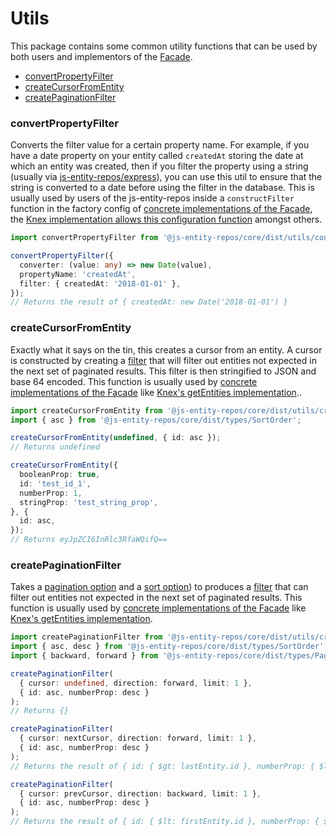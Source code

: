 # Utils

This package contains some common utility functions that can be used by both users and implementors of the [Facade](./facade.md#facade).

- [convertPropertyFilter](#convertPropertyFilter)
- [createCursorFromEntity](#createCursorFromEntity)
- [createPaginationFilter](#createPaginationFilter)

### convertPropertyFilter
Converts the filter value for a certain property name. For example, if you have a date property on your entity called `createdAt` storing the date at which an entity was created, then if you filter the property using a string (usually via [js-entity-repos/express](https://github.com/js-entity-repos/express)), you can use this util to ensure that the string is converted to a date before using the filter in the database. This is usually used by users of the js-entity-repos inside a `constructFilter` function in the factory config of [concrete implementations of the Facade](./facade.md#facade), the [Knex implementation allows this configuration function](https://github.com/js-entity-repos/knex#construct-the-facade) amongst others.

```ts
import convertPropertyFilter from '@js-entity-repos/core/dist/utils/convertPropertyFilter';

convertPropertyFilter({
  converter: (value: any) => new Date(value),
  propertyName: 'createdAt',
  filter: { createdAt: '2018-01-01' },
});
// Returns the result of { createdAt: new Date('2018-01-01') }
```

### createCursorFromEntity
Exactly what it says on the tin, this creates a cursor from an entity. A cursor is constructed by creating a [filter](./options#filter) that will filter out entities not expected in the next set of paginated results. This filter is then stringified to JSON and base 64 encoded. This function is usually used by [concrete implementations of the Facade](./facade.md#facade) like [Knex's getEntities implementation](https://github.com/js-entity-repos/knex/blob/master/src/functions/getEntities.ts).. 

```ts
import createCursorFromEntity from '@js-entity-repos/core/dist/utils/createCursorFromEntity';
import { asc } from '@js-entity-repos/core/dist/types/SortOrder';

createCursorFromEntity(undefined, { id: asc });
// Returns undefined

createCursorFromEntity({
  booleanProp: true,
  id: 'test_id_1',
  numberProp: 1,
  stringProp: 'test_string_prop',
}, {
  id: asc,
});
// Returns eyJpZCI6InRlc3RfaWQifQ==
```

### createPaginationFilter
Takes a [pagination option](./options#pagination) and a [sort option](./options#sort)) to produces a [filter](./options#filter) that can filter out entities not expected in the next set of paginated results. This function is usually used by [concrete implementations of the Facade](./facade.md#facade) like [Knex's getEntities implementation](https://github.com/js-entity-repos/knex/blob/master/src/functions/getEntities.ts).

```ts
import createPaginationFilter from '@js-entity-repos/core/dist/utils/createPaginationFilter';
import { asc, desc } from '@js-entity-repos/core/dist/types/SortOrder';
import { backward, forward } from '@js-entity-repos/core/dist/types/PaginationDirection';

createPaginationFilter(
  { cursor: undefined, direction: forward, limit: 1 },
  { id: asc, numberProp: desc }
);
// Returns {}

createPaginationFilter(
  { cursor: nextCursor, direction: forward, limit: 1 },
  { id: asc, numberProp: desc }
);
// Returns the result of { id: { $gt: lastEntity.id }, numberProp: { $lte: lastEntity.numberProp } }

createPaginationFilter(
  { cursor: prevCursor, direction: backward, limit: 1 },
  { id: asc, numberProp: desc }
);
// Returns the result of { id: { $lt: firstEntity.id }, numberProp: { $gte: firstEntity.numberProp } }
```
